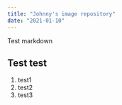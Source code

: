 ```yaml
---
title: "Johnny's image repository"
date: "2021-01-10"
---
```


Test markdown

## Test test

1. test1
2. test2
3. test3